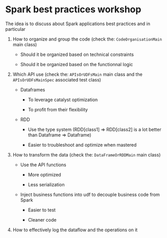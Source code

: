 # Spark best practices workshop 

The idea is to discuss about Spark applications best practices and in particular

1) How to organize and group the code (check the: `CodeOrganisationMain` main class)

    - Should it be organized based on technical constraints
    
    - Should it be organized based on the functionnal logic
    
2) Which API use (check the: `APIsOrUDFsMain` main class and the `APIsOrUDFsMainSpec` associated test class)

    - Dataframes
    
        - To leverage catalyst optimization
        
        - To profit from their flexibility
        
    - RDD
    
        - Use the type system (RDD[class1] => RDD[class2] is a lot better than Dataframe => Dataframe)
        
        - Easier to troubleshoot and optimize when mastered
        
3) How to transform the data (check the: `DataFrameOrRDDMain` main class)

    - Use the API functions
    
        - More optimized
        
        - Less serialization
        
    - Inject business functions into udf to decouple business code from Spark
    
        - Easier to test
        
        - Cleaner code
        
4) How to effectively log the dataflow and the operations on it
